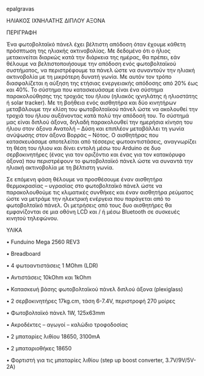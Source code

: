 epalgravas

ΗΛΙΑΚΟΣ ΙΧΝΗΛΑΤΗΣ ΔΙΠΛΟΥ ΑΞΟΝΑ

ΠΕΡΙΓΡΑΦΗ

Ένα φωτοβολταϊκό πάνελ έχει βέλτιστη απόδοση όταν έχουμε κάθετη πρόσπτωση της ηλιακής ακτινοβολίας. Με δεδομένο ότι ο ήλιος μετακινείται διαρκώς κατά την διάρκεια της ημέρας, θα πρέπει, εάν θέλουμε να βελτιστοποιήσουμε την απόδοση ενός φωτοβολταϊκού συστήματος, να περιστρέφουμε τα πάνελ ώστε να συναντούν την ηλιακή ακτινοβολία με τη μικρότερη δυνατή γωνία. Με αυτόν τον τρόπο διασφαλίζεται η αύξηση της ετήσιας ενεργειακής απόδοσης από 20% έως και 40%. Το σύστημα που κατασκευάσαμε είναι ένα σύστημα παρακολούθησης της τροχιάς του ήλιου (ηλιακός ιχνηλάτης ή ηλιοστάτης ή solar tracker). Με τη βοήθεια ενός αισθητήρα και δύο κινητήρων μεταβάλουμε την κλίση του φωτοβολταϊκού πάνελ ώστε να ακολουθεί την τροχιά του ήλιου αυξάνοντας κατά πολύ την απόδοσή του. Το σύστημά μας είναι διπλού άξονα, δηλαδή παρακολουθεί την ημερήσια κίνηση του ήλιου στον άξονα Ανατολή – Δύση και επιπλέον μεταβάλλει τη γωνία ανύψωσης στον άξονα Βορράς – Νότος. Ο αισθητήρας που κατασκευάσαμε αποτελείται από τέσσερις φωτοαντιστάσεις, αναγνωρίζει τη θέση του ήλιου και δίνει εντολή μέσω του Arduino σε δυο σερβοκινητήρες (ένας για τον οριζόντιο και ένας για τον κατακόρυφο άξονα) που περιστρέφουν το φωτοβολταϊκό πάνελ ώστε να συναντά την ηλιακή ακτινοβολία με τη βέλτιστη γωνία.

Σε επόμενη φάση θέλουμε να προσθέσουμε έναν αισθητήρα θερμοκρασίας – υγρασίας στο φωτοβολταϊκό πάνελ ώστε να παρακολουθούμε τις κλιματικές συνθήκες και έναν αισθητήρα ρεύματος ώστε να μετράμε την ηλεκτρική ενέργεια που παράγεται από το φωτοβολταϊκό πάνελ. Οι μετρήσεις από τους δυο αισθητήρες θα εμφανίζονται σε μια οθόνη LCD και / ή μέσω Bluetooth σε συσκευές κινητού τηλεφώνου.

ΥΛΙΚΑ

•	Funduino Mega 2560 REV3

•	Breadboard

•	4 φωτοαντιστάσεις 1 MOhm (LDR)

•	Αντιστάσεις 10kOhm και 1kOhm

•	Κατασκευή βάσης φωτοβολταϊκού πάνελ διπλού άξονα (plexiglass)

•	2 σερβοκινητήρες 17kg.cm, τάση 6-7.4V, περιστροφή 270 μοίρες

•	Φωτοβολταϊκό πάνελ 1W, 125x63mm

•	Ακροδέκτες – αγωγοί – καλώδιο τροφοδοσίας

•	2 μπαταρίες λιθίου 18650, 3100mA

•	2 μπαταριοθήκες 18650

•	Φορτιστή για τις μπαταρίες λιθίου (step up boost converter, 3.7V/9V/5V-2A)

